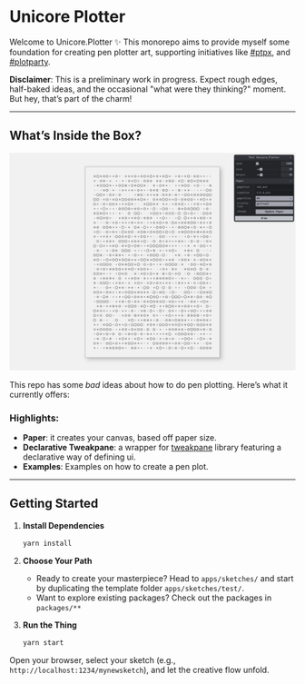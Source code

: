 # Unicore Plotter

Welcome to Unicore.Plotter ✨ This monorepo aims to provide myself some foundation for creating pen plotter art, supporting initiatives like [#ptpx](https://bsky.app/search?q=ptpx), and [#plotparty](https://bsky.app/hashtag/PlotParty).

**Disclaimer**: This is a preliminary work in progress. Expect rough edges, half-baked ideas, and the occasional "what were they thinking?" moment. But hey, that’s part of the charm!

---

## What’s Inside the Box?

![screenshot](./screenshot.png)

This repo has some *bad* ideas about how to do pen plotting. Here’s what it currently offers:

### Highlights:
- **Paper**: it creates your canvas, based off paper size.
- **Declarative Tweakpane**: a wrapper for [tweakpane](https://github.com/cocopon/tweakpane) library featuring a declarative way of defining ui.
- **Examples**: Examples on how to create a pen plot.

---

## Getting Started

1. **Install Dependencies**
   ```bash
   yarn install
   ```

2. **Choose Your Path**
   - Ready to create your masterpiece? Head to `apps/sketches/` and start by duplicating the template folder `apps/sketches/test/`.
   - Want to explore existing packages? Check out the packages in  `packages/**`


3. **Run the Thing**
   ```bash
   yarn start
   ```

Open your browser, select your sketch (e.g., `http://localhost:1234/mynewsketch`), and let the creative flow unfold.